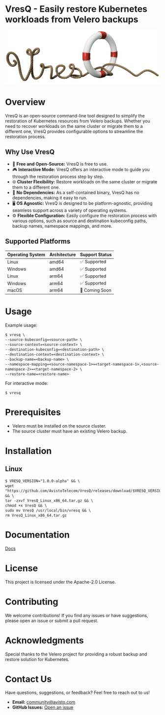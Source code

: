 # VresQ - Easily restore Kubernetes workloads from Velero backups
![image](images/vresq-logo.png)

# Overview
VresQ is an open-source command-line tool designed to simplify the restoration of Kubernetes resources from Velero backups. Whether you need to recover workloads on the same cluster or migrate them to a different one, VresQ provides configurable options to streamline the restoration process.

## Why Use VresQ
- 💸 **Free and Open-Source:** VresQ is free to use.
- 🎮 **Interactive Mode:** VresQ offers an interactive mode to guide you through the restoration process step by step.
- 🌐 **Cluster Flexibility:** Restore workloads on the same cluster or migrate them to a different one.
- 🚀 **No Dependencies:** As a self-contained binary, VresQ has no dependencies, making it easy to run.
- 🖥️ **OS Agnostic:** VresQ is designed to be platform-agnostic, providing seamless support across a variety of operating systems.
- ⚙️ **Flexible Configuration:** Easily configure the restoration process with various options, such as source and destination kubeconfig paths, backup names, namespace mappings, and more.

## Supported Platforms

| Operating System | Architecture | Support Status |
| ----------------- | ------------ | -------------- |
| Linux             | amd64        | ✅ Supported   |
| Windows           | amd64        | ✅ Supported   |
| Linux             | arm64        | ✅ Supported   |
| Windows           | arm64        | ✅ Supported   |
| macOS             | arm64        | 🚧 Coming Soon  |

# Usage
Example usage:
```shell
$ vresq \
--source-kubeconfig=<source-path> \
--source-context=<source-context> \
--destination-kubeconfig=<destination-path> \
--destination-context=<destination-context> \
--backup-name=<backup-name> \
--namespace-mapping=<source-namespace-1>=<target-namespace-1>,<source-namespace-2>=<target-namespace-2> \
--restore-name=<restore-name>
```
For interactive mode:
```shell
$ vresq
```
# Prerequisites
- Velero must be installed on the source cluster.
- The source cluster must have an existing Velero backup.

# Installation
## Linux
```shell
$ VRESQ_VERSION="1.0.0-alpha" && \
wget "https://github.com/AvistoTelecom/VresQ/releases/download/$VRESQ_VERSION/VresQ_Linux_x86_64.tar.gz" && \
tar -zxvf VresQ_Linux_x86_64.tar.gz && \
chmod +x VresQ && \
sudo mv VresQ /usr/local/bin/vresq && \
rm VresQ_Linux_x86_64.tar.gz
```

# Documentation
[Docs](./docs/)

# License
This project is licensed under the Apache-2.0 License.

# Contributing
We welcome contributions! If you find any issues or have suggestions, please open an issue or submit a pull request.

# Acknowledgments
Special thanks to the Velero project for providing a robust backup and restore solution for Kubernetes.

# Contact Us
Have questions, suggestions, or feedback? Feel free to reach out to us!

- **Email:** [community@avisto.com](mailto:community@avisto.com)
- **GitHub Issues:** [Open an issue](https://github.com/AvistoTelecom/VresQ/issues/new)